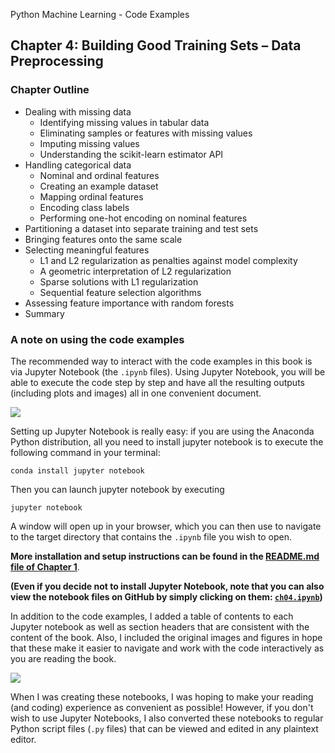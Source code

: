 Python Machine Learning - Code Examples


##  Chapter 4: Building Good Training Sets – Data Preprocessing

### Chapter Outline

- Dealing with missing data
  - Identifying missing values in tabular data
  - Eliminating samples or features with missing values
  - Imputing missing values
  - Understanding the scikit-learn estimator API
- Handling categorical data
  - Nominal and ordinal features
  - Creating an example dataset
  - Mapping ordinal features
  - Encoding class labels
  - Performing one-hot encoding on nominal features
- Partitioning a dataset into separate training and test sets
- Bringing features onto the same scale
- Selecting meaningful features
  - L1 and L2 regularization as penalties against model complexity
  - A geometric interpretation of L2 regularization
  - Sparse solutions with L1 regularization
  - Sequential feature selection algorithms
- Assessing feature importance with random forests
- Summary

### A note on using the code examples

The recommended way to interact with the code examples in this book is via Jupyter Notebook (the `.ipynb` files). Using Jupyter Notebook, you will be able to execute the code step by step and have all the resulting outputs (including plots and images) all in one convenient document.

![](../ch02/images/jupyter-example-1.png)



Setting up Jupyter Notebook is really easy: if you are using the Anaconda Python distribution, all you need to install jupyter notebook is to execute the following command in your terminal:

    conda install jupyter notebook

Then you can launch jupyter notebook by executing

    jupyter notebook

A window will open up in your browser, which you can then use to navigate to the target directory that contains the `.ipynb` file you wish to open.

**More installation and setup instructions can be found in the [README.md file of Chapter 1](../ch01/README.md)**.

**(Even if you decide not to install Jupyter Notebook, note that you can also view the notebook files on GitHub by simply clicking on them: [`ch04.ipynb`](ch04.ipynb))**

In addition to the code examples, I added a table of contents to each Jupyter notebook as well as section headers that are consistent with the content of the book. Also, I included the original images and figures in hope that these make it easier to navigate and work with the code interactively as you are reading the book.

![](../ch02/images/jupyter-example-2.png)


When I was creating these notebooks, I was hoping to make your reading (and coding) experience as convenient as possible! However, if you don't wish to use Jupyter Notebooks, I also converted these notebooks to regular Python script files (`.py` files) that can be viewed and edited in any plaintext editor. 